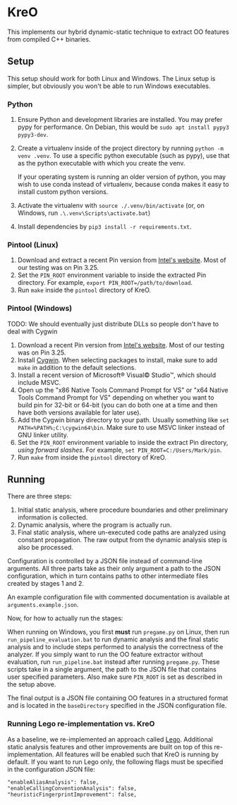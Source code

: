 # KreO

This implements our hybrid dynamic-static technique to extract OO features from
compiled C++ binaries.

## Setup

This setup should work for both Linux and Windows. The Linux setup is simpler,
but obviously you won't be able to run Windows executables.

### Python

1. Ensure Python and development libraries are installed. You may prefer pypy
   for performance. On Debian, this would be `sudo apt install pypy3 pypy3-dev`.
2. Create a virtualenv inside of the project directory by running `python -m
   venv .venv`. To use a specific python executable (such as pypy), use that as
   the python executable with which you create the venv.

	If your operating system is running an older version of python, you may wish
    to use conda instead of virtualenv, because conda makes it easy to install
    custom python versions.
3. Activate the virtualenv with `source ./.venv/bin/activate` (or, on Windows,
   run `.\.venv\Scripts\activate.bat`)
4. Install dependencies by `pip3 install -r requirements.txt`.

### Pintool (Linux)

1. Download and extract a recent Pin version from [Intel's
   website](https://www.intel.com/content/www/us/en/developer/articles/tool/pin-a-binary-instrumentation-tool-downloads.html).
   Most of our testing was on Pin 3.25.
1. Set the `PIN_ROOT` environment variable to inside the extracted Pin
   directory. For example, `export PIN_ROOT=/path/to/download`.
2. Run `make` inside the `pintool` directory of KreO.

### Pintool (Windows)

TODO: We should eventually just distribute DLLs so people don't have to deal
with Cygwin

1. Download a recent Pin version from [Intel's
   website](https://www.intel.com/content/www/us/en/developer/articles/tool/pin-a-binary-instrumentation-tool-downloads.html).
   Most of our testing was on Pin 3.25.
1. Install [Cygwin](https://www.cygwin.com). When selecting packages to install,
   make sure to add `make` in addition to the default selections.
1. Install a recent version of Microsoft® Visual© Studio™, which should include
   MSVC.
1. Open up the "x86 Native Tools Command Prompt for VS" or "x64 Native Tools
   Command Prompt for VS" depending on whether you want to build pin for 32-bit
   or 64-bit (you can do both one at a time and then have both versions
   available for later use).
1. Add the Cygwin binary directory to your path. Usually something like `set
   PATH=%PATH%;C:\cygwin64\bin`. Make sure to use MSVC linker instead of GNU
   linker utility.
1. Set the `PIN_ROOT` environment variable to inside the extract Pin directory,
   *using forward slashes*. For example, `set PIN_ROOT=C:/Users/Mark/pin`.
1. Run `make` from inside the `pintool` directory of KreO.

## Running

There are three steps:

1. Initial static analysis, where procedure boundaries and other preliminary
   information is collected.
2. Dynamic analysis, where the program is actually run.
3. Final static analysis, where un-executed code paths are analyzed using
   constant propagation. The raw output from the dynamic analysis step is also
   be processed.

Configuration is controlled by a JSON file instead of command-line arguments.
All three parts take as their only argument a path to the JSON configuration,
which in turn contains paths to other intermediate files created by stages 1 and
2.

An example configuration file with commented documentation is available at
`arguments.example.json`.

Now, for how to actually run the stages:

When running on Windows, you first **must** run `pregame.py` on Linux, then run
`run_pipeline_evaluation.bat` to run dynamic analysis and the final static
analysis and to include steps performed to analysis the correctness of the
analyzer. If you simply want to run the OO feature extractor without evaluation,
run `run_pipeline.bat` instead after running `pregame.py`. These scripts take in
a single argument, the path to the JSON file that contains user specified
parameters. Also make sure `PIN_ROOT` is set as described in the setup above.

The final output is a JSON file containing OO features in a structured format
and is located in the `baseDirectory` specified in the JSON configuration file.

### Running Lego re-implementation vs. KreO

As a baseline, we re-implemented an approach called
[Lego](https://research.cs.wisc.edu/wpis/papers/cc14.pdf). Additional static
analysis features and other improvements are built on top of this
re-implementation. All features will be enabled such that KreO is running by
default. If you want to run Lego only, the following flags must be specified in
the configuration JSON file:

    "enableAliasAnalysis": false,
    "enableCallingConventionAnalysis": false,
    "heuristicFingerprintImprovement": false,
